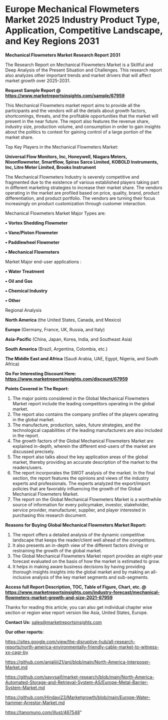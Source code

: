 # Europe Mechanical Flowmeters Market 2025 Industry Product Type, Application, Competitive Landscape, and Key Regions 2031

<strong>Mechanical Flowmeters Market Research Report 2031</strong>

The Research Report on Mechanical Flowmeters Market is a Skillful and Deep Analysis of the Present Situation and Challenges. This research report also analyzes other important trends and market drivers that will affect market growth over 2025-2031.

<strong>Request Sample Report @ <a href=https://www.marketreportsinsights.com/sample/67959>https://www.marketreportsinsights.com/sample/67959</a></strong>

This Mechanical Flowmeters market report aims to provide all the participants and the vendors will all the details about growth factors, shortcomings, threats, and the profitable opportunities that the market will present in the near future. The report also features the revenue share, industry size, production volume, and consumption in order to gain insights about the politics to contest for gaining control of a large portion of the market share.

Top Key Players in the Mechanical Flowmeters Market:

<strong>Universal Flow Monitors, Inc, Honeywell, Niagara Meters, Nixonflowmeter, Smartflow, Spirax Sarco Limited, KOBOLD Instruments, Inc, Litre Meter Limited, Brooks Instrument</strong>

The Mechanical Flowmeters Industry is severely competitive and fragmented due to the existence of various established players taking part in different marketing strategies to increase their market share. The vendors operating in the market are profiled based on price, quality, brand, product differentiation, and product portfolio. The vendors are turning their focus increasingly on product customization through customer interaction.

Mechanical Flowmeters Market Major Types are:

<strong>• Vortex Shedding Flowmeter

• Vane/Piston Flowmeter

• Paddlewheel Flowmeter

• Mechanical Flowmeters</strong>

Market Major end-user applications :

<strong>• Water Treatment

• Oil and Gas

• Chemical Industry

• Other</strong>

Regional Analysis

</u><strong><b>North America</b></strong> (the United States, Canada, and Mexico)

<strong><b>Europe </b></strong>(Germany, France, UK, Russia, and Italy)

<strong><b>Asia-Pacific</b></strong> (China, Japan, Korea, India, and Southeast Asia)

<strong><b>South America</b></strong> (Brazil, Argentina, Colombia, etc.)

<strong><b>The Middle East and Africa</b></strong> (Saudi Arabia, UAE, Egypt, Nigeria, and South Africa)

<strong>Go For Interesting Discount Here: <a href=https://www.marketreportsinsights.com/discount/67959>https://www.marketreportsinsights.com/discount/67959</a></strong>

<strong>Points Covered in The Report:</strong>
<ol>
  <li>The major points considered in the Global Mechanical Flowmeters Market report include the leading competitors operating in the global market.</li>
  <li>The report also contains the company profiles of the players operating in the global market.</li>
  <li>The manufacture, production, sales, future strategies, and the technological capabilities of the leading manufacturers are also included in the report.</li>
  <li>The growth factors of the Global Mechanical Flowmeters Market are explained in-depth, wherein the different end-users of the market are discussed precisely.</li>
  <li>The report also talks about the key application areas of the global market, thereby providing an accurate description of the market to the readers/users.</li>
  <li>The report incorporates the SWOT analysis of the market. In the final section, the report features the opinions and views of the industry experts and professionals. The experts analyzed the export/import policies that are favorably influencing the growth of the Global Mechanical Flowmeters Market.</li>
  <li>The report on the Global Mechanical Flowmeters Market is a worthwhile source of information for every policymaker, investor, stakeholder, service provider, manufacturer, supplier, and player interested in purchasing this research document.</li>
</ol>
<strong>Reasons for Buying Global Mechanical Flowmeters Market Report:</strong>

<ol>
  <li>The report offers a detailed analysis of the dynamic competitive landscape that keeps the reader/client well ahead of the competitors.</li>
  <li>It also presents an in-depth view of the different factors driving or restraining the growth of the global market.</li>
  <li>The Global Mechanical Flowmeters Market report provides an eight-year forecast evaluated on the basis of how the market is estimated to grow.</li>
  <li>It helps in making aware business decisions by having providing thorough insights insights into the global market and by making an all-inclusive analysis of the key market segments and sub-segments.</li>
</ol>
<strong>Access full Report Description, TOC, Table of Figure, Chart, etc. @ <a href=https://www.marketreportsinsights.com/industry-forecast/mechanical-flowmeters-market-growth-and-size-2021-67959>https://www.marketreportsinsights.com/industry-forecast/mechanical-flowmeters-market-growth-and-size-2021-67959</a></strong>


Thanks for reading this article; you can also get individual chapter wise section or region wise report version like Asia, United States, Europe.

<strong>Contact Us:</strong>
sales@marketreportsinsights.com

<strong>Our other reports:</strong>

<a href=https://sites.google.com/view/the-disruptive-hub/all-research-reports/north-america-environmentally-friendly-cable-market-to-witness-xx-cagr-by>https://sites.google.com/view/the-disruptive-hub/all-research-reports/north-america-environmentally-friendly-cable-market-to-witness-xx-cagr-by</a>

<a href=https://github.com/anjaliiii21/anj/blob/main/North-America-Interposer-Market.md>https://github.com/anjaliiii21/anj/blob/main/North-America-Interposer-Market.md</a>

<a href=https://github.com/sayysaif/market-research/blob/main/North-America-Automated-Storage-and-Retrieval-System-AS/Europe-Metal-Barrier-System-Market.md>https://github.com/sayysaif/market-research/blob/main/North-America-Automated-Storage-and-Retrieval-System-AS/Europe-Metal-Barrier-System-Market.md</a>

<a href=https://github.com/Hindavi23/Marketgrowth/blob/main/Europe-Water-hammer-Arrestor-Market.md>https://github.com/Hindavi23/Marketgrowth/blob/main/Europe-Water-hammer-Arrestor-Market.md</a>

<a href=https://tanomuno.com/illust/467548>https://tanomuno.com/illust/467548</a>"
